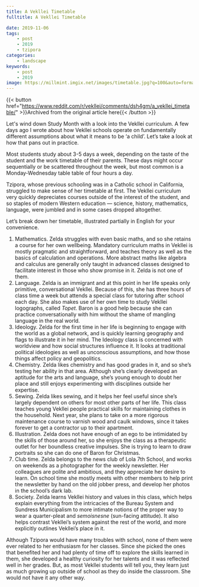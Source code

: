 ```yaml
---
title: A Vekllei Timetable
fulltitle: A Vekllei Timetable

date: 2019-11-06
tags:
    - post
    - 2019
    - tzipora
categories:
    - landscape
keywords:
    - post
    - 2019
image: https://millmint.imgix.net/images/timetable.jpg?q=100&auto=format
---
```

{{< button href="https://www.reddit.com/r/vekllei/comments/dsh4gm/a_vekllei_timetable/" >}}Archived from the original article here{{< /button >}}

Let's wind down Study Month with a look into the Vekllei curriculum. A few days ago I wrote about how Vekllei schools operate on fundamentally different assumptions about what it means to be ‘a child’. Let’s take a look at how that pans out in practice.

Most students study about 3-5 days a week, depending on the taste of the student and the work timetable of their parents. These days might occur sequentially or be scattered throughout the week, but most common is a Monday-Wednesday table table of four hours a day.

Tzipora, whose previous schooling was in a Catholic school in California, struggled to make sense of her timetable at first. The Vekllei curriculum very quickly depreciates courses outside of the interest of the student, and so staples of modern Western education — science, history, mathematics, language, were jumbled and in some cases dropped altogether.

Let’s break down her timetable, illustrated partially in English for your convenience.

1. Mathematics. Zelda struggles with even basic maths, and so she retains a course for her own wellbeing. Mandatory curriculum maths in Vekllei is mostly pragmatic and straightforward, and teaches theory as well as the basics of calculation and operations. More abstract maths like algebra and calculus are generally only taught in advanced classes designed to facilitate interest in those who show promise in it. Zelda is not one of them.
2. Language. Zelda is an immigrant and at this point in her life speaks only primitive, conversational Vekllei. Because of this, she has three hours of class time a week but attends a special class for tutoring after school each day. She also makes use of her own time to study Vekllei logographs, called *Topet*. Baron is a good help because she can practice conversationally with him without the shame of mangling language in the real world.
3. Ideology. Zelda for the first time in her life is beginning to engage with the world as a global network, and is quickly learning geography and flags to illustrate it in her mind. The Ideology class is concerned with worldview and how social structures influence it. It looks at traditional political ideologies as well as unconscious assumptions, and how those things affect policy and geopolitics.
4. Chemistry. Zelda likes chemistry and has good grades in it, and so she’s testing her ability in that area. Although she’s clearly developed an aptitude for the arts and language, she’s young enough to doubt her place and still enjoys experimenting with disciplines outside her expertise.
5. Sewing. Zelda likes sewing, and it helps her feel useful since she’s largely dependent on others for most other parts of her life. This class teaches young Vekllei people practical skills for maintaining clothes in the household. Next year, she plans to take on a more rigorous maintenance course to varnish wood and caulk windows, since it takes forever to get a contractor up to their apartment.
6. Illustration. Zelda does not have enough of an ego to be intimidated by the skills of those around her, so she enjoys the class as a therapeutic outlet for her boundless creative impulses. She is trying to learn to draw portraits so she can do one of Baron for Christmas.
7. Club time. Zelda belongs to the news club of Lola 7th School, and works on weekends as a photographer for the weekly newsletter. Her colleagues are polite and ambitious, and they appreciate her desire to learn. On school time she mostly meets with other members to help print the newsletter by hand on the old jobber press, and develop her photos in the school’s dark lab.
8. Society. Zelda learns Vekllei history and values in this class, which helps explain everything from the intricacies of the Bureau System and Sundress Municipalism to more intimate notions of the proper way to wear a quarter-pleat and *semoisnesne* (sun-facing attitude). It also helps contrast Vekllei’s system against the rest of the world, and more explicitly outlines Vekllei’s place in it.

Although Tzipora would have many troubles with school, none of them were ever related to her enthusiasm for her classes. Since she picked the ones that benefited her and had plenty of time off to explore the skills learned in them, she developed a healthy curiosity for her talents and it was reflected well in her grades. But, as most Vekllei students will tell you, they learn just as much growing up outside of school as they do inside the classroom. She would not have it any other way.

